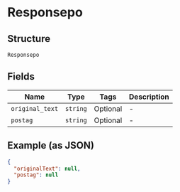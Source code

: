 
# Responsepo

## Structure

`Responsepo`

## Fields

| Name | Type | Tags | Description |
|  --- | --- | --- | --- |
| `original_text` | `string` | Optional | - |
| `postag` | `string` | Optional | - |

## Example (as JSON)

```json
{
  "originalText": null,
  "postag": null
}
```

